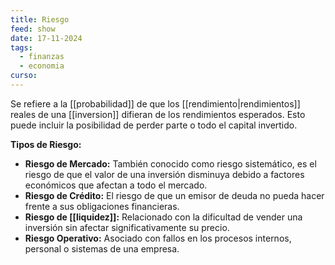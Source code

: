 ```yaml
---
title: Riesgo
feed: show
date: 17-11-2024
tags:
  - finanzas
  - economia
curso:
---
```

Se refiere a la [[probabilidad]] de que los [[rendimiento|rendimientos]] reales de una [[inversion]] difieran de los rendimientos esperados. Esto puede incluir la posibilidad de perder parte o todo el capital invertido.

**Tipos de Riesgo:**

- **Riesgo de Mercado:** También conocido como riesgo sistemático, es el riesgo de que el valor de una inversión disminuya debido a factores económicos que afectan a todo el mercado.
- **Riesgo de Crédito:** El riesgo de que un emisor de deuda no pueda hacer frente a sus obligaciones financieras.
- **Riesgo de [[liquidez]]:** Relacionado con la dificultad de vender una inversión sin afectar significativamente su precio.
- **Riesgo Operativo:** Asociado con fallos en los procesos internos, personal o sistemas de una empresa.